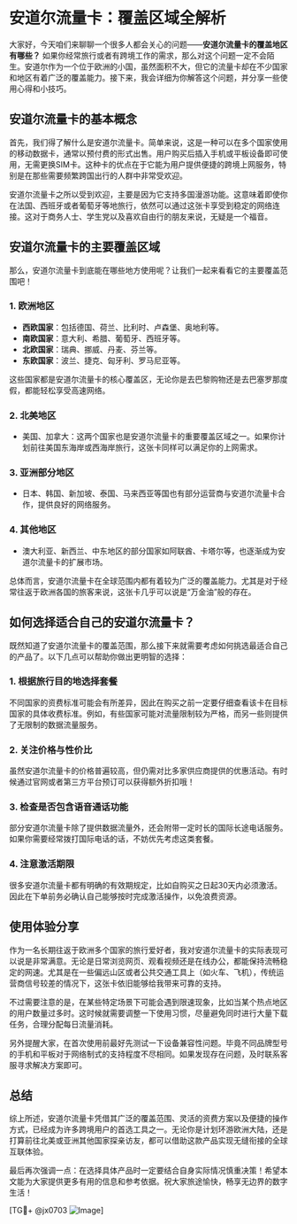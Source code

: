 # 安道尔流量卡：覆盖区域全解析

大家好，今天咱们来聊聊一个很多人都会关心的问题——**安道尔流量卡的覆盖地区有哪些？** 如果你经常旅行或者有跨境工作的需求，那么对这个问题一定不会陌生。安道尔作为一个位于欧洲的小国，虽然面积不大，但它的流量卡却在不少国家和地区有着广泛的覆盖能力。接下来，我会详细为你解答这个问题，并分享一些使用心得和小技巧。

## 安道尔流量卡的基本概念

首先，我们得了解什么是安道尔流量卡。简单来说，这是一种可以在多个国家使用的移动数据卡，通常以预付费的形式出售。用户购买后插入手机或平板设备即可使用，无需更换SIM卡。这种卡的优点在于它能为用户提供便捷的跨境上网服务，特别是在那些需要频繁跨国出行的人群中非常受欢迎。

安道尔流量卡之所以受到欢迎，主要是因为它支持多国漫游功能。这意味着即使你在法国、西班牙或者葡萄牙等地旅行，依然可以通过这张卡享受到稳定的网络连接。这对于商务人士、学生党以及喜欢自由行的朋友来说，无疑是一个福音。

## 安道尔流量卡的主要覆盖区域

那么，安道尔流量卡到底能在哪些地方使用呢？让我们一起来看看它的主要覆盖范围吧！

### 1. **欧洲地区**
   - **西欧国家**：包括德国、荷兰、比利时、卢森堡、奥地利等。
   - **南欧国家**：意大利、希腊、葡萄牙、西班牙等。
   - **北欧国家**：瑞典、挪威、丹麦、芬兰等。
   - **东欧国家**：波兰、捷克、匈牙利、罗马尼亚等。

这些国家都是安道尔流量卡的核心覆盖区，无论你是去巴黎购物还是去巴塞罗那度假，都能轻松享受高速网络。

### 2. **北美地区**
   - 美国、加拿大：这两个国家也是安道尔流量卡的重要覆盖区域之一。如果你计划前往美国东海岸或西海岸旅行，这张卡同样可以满足你的上网需求。

### 3. **亚洲部分地区**
   - 日本、韩国、新加坡、泰国、马来西亚等国也有部分运营商与安道尔流量卡合作，提供良好的网络服务。

### 4. **其他地区**
   - 澳大利亚、新西兰、中东地区的部分国家如阿联酋、卡塔尔等，也逐渐成为安道尔流量卡的扩展市场。

总体而言，安道尔流量卡在全球范围内都有着较为广泛的覆盖能力。尤其是对于经常往返于欧洲各国的旅客来说，这张卡几乎可以说是“万金油”般的存在。

## 如何选择适合自己的安道尔流量卡？

既然知道了安道尔流量卡的覆盖范围，那么接下来就需要考虑如何挑选最适合自己的产品了。以下几点可以帮助你做出更明智的选择：

### 1. **根据旅行目的地选择套餐**
   不同国家的资费标准可能会有所差异，因此在购买之前一定要仔细查看该卡在目标国家的具体收费标准。例如，有些国家可能对流量限制较为严格，而另一些则提供了无限制的数据流量服务。

### 2. **关注价格与性价比**
   虽然安道尔流量卡的价格普遍较高，但仍需对比多家供应商提供的优惠活动。有时候通过官网或者第三方平台预订可以获得额外折扣哦！

### 3. **检查是否包含语音通话功能**
   部分安道尔流量卡除了提供数据流量外，还会附带一定时长的国际长途电话服务。如果你需要经常拨打国际电话的话，不妨优先考虑这类套餐。

### 4. **注意激活期限**
   很多安道尔流量卡都有明确的有效期规定，比如自购买之日起30天内必须激活。因此在下单前务必确认自己能够按时完成激活操作，以免浪费资源。

## 使用体验分享

作为一名长期往返于欧洲多个国家的旅行爱好者，我对安道尔流量卡的实际表现可以说是非常满意。无论是日常浏览网页、观看视频还是在线办公，都能保持流畅稳定的网速。尤其是在一些偏远山区或者公共交通工具上（如火车、飞机），传统运营商信号较差的情况下，这张卡依旧能够给我带来可靠的支持。

不过需要注意的是，在某些特定场景下可能会遇到限速现象，比如当某个热点地区的用户数量过多时。这时候就需要调整一下使用习惯，尽量避免同时进行大量下载任务，合理分配每日流量消耗。

另外提醒大家，在首次使用前最好先测试一下设备兼容性问题。毕竟不同品牌型号的手机和平板对于网络制式的支持程度不尽相同。如果发现存在问题，及时联系客服寻求解决方案即可。

## 总结

综上所述，安道尔流量卡凭借其广泛的覆盖范围、灵活的资费方案以及便捷的操作方式，已经成为许多跨境用户的首选工具之一。无论你是计划环游欧洲大陆，还是打算前往北美或亚洲其他国家探亲访友，都可以借助这款产品实现无缝衔接的全球互联体验。

最后再次强调一点：在选择具体产品时一定要结合自身实际情况慎重决策！希望本文能为大家提供更多有用的信息和参考依据。祝大家旅途愉快，畅享无边界的数字生活！

[TG💪+ @jx0703 ![Image](https://github.com/user-attachments/assets/dbca1d08-cadb-493c-b0ec-ad6f7a83f270)]
